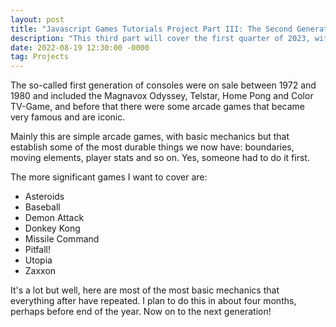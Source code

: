 ```yaml
---
layout: post
title: "Javascript Games Tutorials Project Part III: The Second Generation, More Classics"
description: "This third part will cover the first quarter of 2023, with more classics in the making."
date: 2022-08-19 12:30:00 -0000
tag: Projects
---
```

The so-called first generation of consoles were on sale between 1972 and 1980 and included the Magnavox Odyssey, Telstar, Home Pong and Color TV-Game, and before that there were some arcade games that became very famous and are iconic.

Mainly this are simple arcade games, with basic mechanics but that establish some of the most durable things we now have: boundaries, moving elements, player stats and so on. Yes, someone had to do it first.

The more significant games I want to cover are:

- Asteroids
- Baseball
- Demon Attack
- Donkey Kong
- Missile Command
- Pitfall!
- Utopia
- Zaxxon

It's a lot but well, here are most of the most basic mechanics that everything after have repeated. I plan to do this in about four months, perhaps before end of the year. Now on to the next generation!